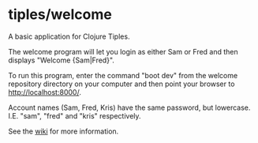 # tiples/welcome
A basic application for Clojure Tiples.

The welcome program will let you login as either Sam or Fred and then displays "Welcome {Sam|Fred}".

To run this program, enter the command "boot dev" from the welcome repository directory on your computer
and then point your browser to [http://localhost:8000/](http://localhost:8000/).

Account names (Sam, Fred, Kris) have the same password, 
but lowercase. I.E. "sam", "fred" and "kris" respectively.

See the [wiki](https://github.com/tiples/welcome/wiki) for more information.
